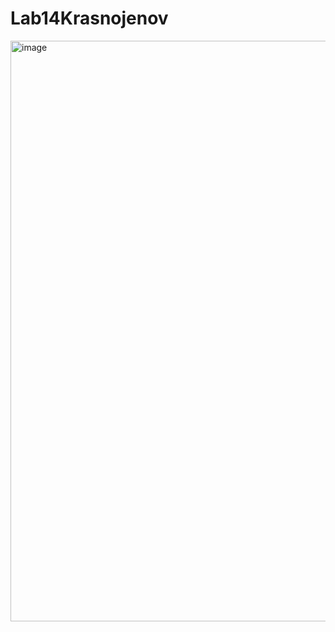 # Lab14Krasnojenov
<img width="1920" height="929" alt="image" src="https://github.com/user-attachments/assets/6d8f850a-0c82-4ce7-a009-434305b0f439" />
